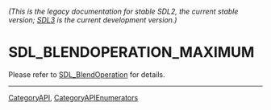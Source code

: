 ###### (This is the legacy documentation for stable SDL2, the current stable version; [SDL3](https://wiki.libsdl.org/SDL3/) is the current development version.)
# SDL_BLENDOPERATION_MAXIMUM

Please refer to [SDL_BlendOperation](SDL_BlendOperation) for details.

----
[CategoryAPI](CategoryAPI), [CategoryAPIEnumerators](CategoryAPIEnumerators)

